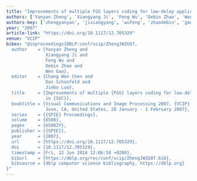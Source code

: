 ```yaml
---
title: "Improvements of multiple FGS layers coding for low-delay applications in SVC"
authors: ['Yanyan Zheng', 'Xiangyang Ji', 'Feng Wu', 'Debin Zhao', 'Wen Gao 0001']
authors-key: ['zhengyanyan', 'jixiangyang', 'wufeng', 'zhaodebin', 'gaowen']
year: "2007"
article-link: "https://doi.org/10.1117/12.705329"
venue: "VCIP"
bibex: "@inproceedings{DBLP:conf/vcip/ZhengJWZG07,
  author    = {Yanyan Zheng and
               Xiangyang Ji and
               Feng Wu and
               Debin Zhao and
               Wen Gao},
  editor    = {Chang Wen Chen and
               Dan Schonfeld and
               Jiebo Luo},
  title     = {Improvements of multiple {FGS} layers coding for low-delay applications
               in {SVC}},
  booktitle = {Visual Communications and Image Processing 2007, {VCIP} 2007, San
               Jose, CA, United States, 28 January - 1 February 2007},
  series    = {{SPIE} Proceedings},
  volume    = {6508},
  pages     = {65082Y},
  publisher = {{SPIE}},
  year      = {2007},
  url       = {https://doi.org/10.1117/12.705329},
  doi       = {10.1117/12.705329},
  timestamp = {Fri, 22 Jun 2018 12:06:58 +0200},
  biburl    = {https://dblp.org/rec/conf/vcip/ZhengJWZG07.bib},
  bibsource = {dblp computer science bibliography, https://dblp.org}
}"
---
```

